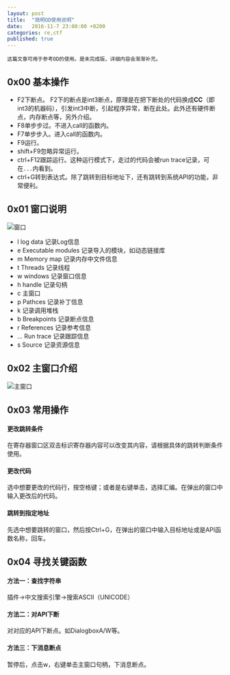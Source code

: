 ```yaml
---
layout: post
title:  "简明OD使用说明"
date:   2016-11-7 23:00:00 +0200
categories: re,ctf
published: true
---
```

	这篇文章可用于参考OD的使用。是未完成版，详细内容会渐渐补充。

## 0x00 基本操作

-	F2下断点。 F2下的断点是int3断点，原理是在把下断处的代码换成**CC**（即int3的机器码），引发int3中断，引起程序异常，断在此处。此外还有硬件断点，内存断点等，另外介绍。
-	F8单步步过。不进入call的函数内。
-	F7单步步入。进入call的函数内。
-	F9运行。
-	shift+F9忽略异常运行。
-	ctrl+F12跟踪运行。这种运行模式下，走过的代码会被run trace记录，可在`...`内看到。
-	ctrl+G转到表达式。除了跳转到目标地址下，还有跳转到系统API的功能，非常便利。

## 0x01 窗口说明

![窗口](http://ofnd3snod.bkt.clouddn.com/blog/od.png)

-	l     log data 记录Log信息
-	e     Executable modules 记录导入的模块，如动态链接库
-	m     Memory map 记录内存中文件信息
-	t     Threads 记录线程
-	w     windows 记录窗口信息
-	h     handle 记录句柄
-	c     主窗口
-	p     Pathces 记录补丁信息
-	k     记录调用堆栈
-	b     Breakpoints 记录断点信息
-	r     References 记录参考信息
-	...     Run trace 记录跟踪信息
-	s     Source 记录资源信息

## 0x02 主窗口介绍

![主窗口](http://ofnd3snod.bkt.clouddn.com/blog/od-main.jpg)

## 0x03 常用操作

#### 更改跳转条件

在寄存器窗口区双击标识寄存器内容可以改变其内容，请根据具体的跳转判断条件使用。

#### 更改代码

选中想要更改的代码行，按空格键；或者是右键单击，选择汇编。在弹出的窗口中输入更改后的代码。

#### 跳转到指定地址

先选中想要跳转的窗口，然后按Ctrl+G，在弹出的窗口中输入目标地址或是API函数名称，回车。

## 0x04 寻找关键函数

#### 方法一：查找字符串

插件->中文搜索引擎->搜索ASCII（UNICODE）

#### 方法二：对API下断

对对应的API下断点。如DialogboxA/W等。

#### 方法三：下消息断点

暂停后，点击w，右键单击主窗口句柄，下消息断点。


